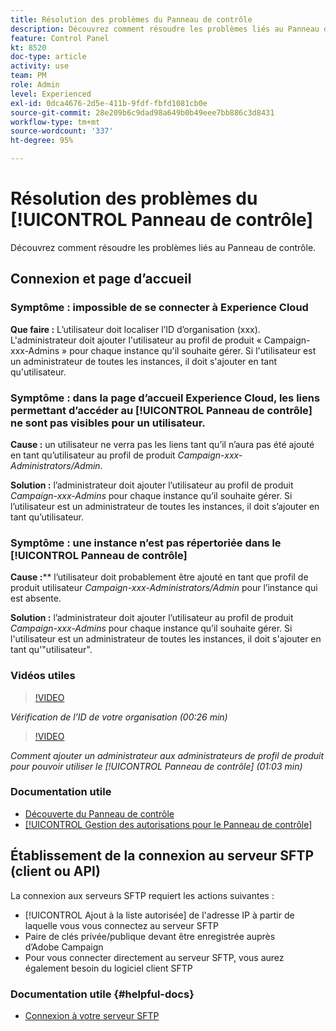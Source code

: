 ```yaml
---
title: Résolution des problèmes du Panneau de contrôle
description: Découvrez comment résoudre les problèmes liés au Panneau de contrôle
feature: Control Panel
kt: 8520
doc-type: article
activity: use
team: PM
role: Admin
level: Experienced
exl-id: 0dca4676-2d5e-411b-9fdf-fbfd1081cb0e
source-git-commit: 28e209b6c9dad98a649b0b49eee7bb886c3d8431
workflow-type: tm+mt
source-wordcount: '337'
ht-degree: 95%

---
```


# Résolution des problèmes du [!UICONTROL Panneau de contrôle]

Découvrez comment résoudre les problèmes liés au Panneau de contrôle.

## Connexion et page d’accueil

### Symptôme : impossible de se connecter à Experience Cloud

**Que faire :**
L’utilisateur doit localiser l’ID d’organisation (xxx). L&#39;administrateur doit ajouter l&#39;utilisateur au profil de produit « Campaign-xxx-Admins » pour chaque instance qu&#39;il souhaite gérer. Si l&#39;utilisateur est un administrateur de toutes les instances, il doit s&#39;ajouter en tant qu&#39;utilisateur.

### Symptôme : dans la page d’accueil Experience Cloud, les liens permettant d’accéder au [!UICONTROL Panneau de contrôle] ne sont pas visibles pour un utilisateur.

**Cause :**
un utilisateur ne verra pas les liens tant qu’il n’aura pas été ajouté en tant qu’utilisateur au profil de produit _Campaign-xxx-Administrators/Admin_.

**Solution :**
l’administrateur doit ajouter l’utilisateur au profil de produit _Campaign-xxx-Admins_ pour chaque instance qu’il souhaite gérer. Si l’utilisateur est un administrateur de toutes les instances, il doit s’ajouter en tant qu’utilisateur.

### Symptôme : une instance n’est pas répertoriée dans le [!UICONTROL Panneau de contrôle]

**Cause :****
l’utilisateur doit probablement être ajouté en tant que profil de produit utilisateur _Campaign-xxx-Administrators/Admin_ pour l’instance qui est absente.

**Solution :**
l’administrateur doit ajouter l’utilisateur au profil de produit _Campaign-xxx-Admins_ pour chaque instance qu’il souhaite gérer. Si l&#39;utilisateur est un administrateur de toutes les instances, il doit s&#39;ajouter en tant qu&#39;&quot;utilisateur&quot;.

### Vidéos utiles

>[!VIDEO](https://video.tv.adobe.com/v/27183?quality=12)

*Vérification de l’ID de votre organisation (00:26 min)*

>[!VIDEO](https://video.tv.adobe.com/v/27147?quality=12)

*Comment ajouter un administrateur aux administrateurs de profil de produit pour pouvoir utiliser le [!UICONTROL Panneau de contrôle] (01:03 min)*

### Documentation utile

* [Découverte du Panneau de contrôle](https://experienceleague.adobe.com/docs/control-panel/using/control-panel-home.html?lang=fr)
* [[!UICONTROL Gestion des autorisations pour le Panneau de contrôle]](https://experienceleague.adobe.com/docs/control-panel/using/control-panel-home.html?lang=en)

## Établissement de la connexion au serveur SFTP (client ou API)

La connexion aux serveurs SFTP requiert les actions suivantes :

* [!UICONTROL Ajout à la liste autorisée] de l&#39;adresse IP à partir de laquelle vous vous connectez au serveur SFTP
* Paire de clés privée/publique devant être enregistrée auprès d’Adobe Campaign
* Pour vous connecter directement au serveur SFTP, vous aurez également besoin du logiciel client SFTP

### Documentation utile {#helpful-docs}

* [Connexion à votre serveur SFTP](https://experienceleague.adobe.com/docs/control-panel/using/control-panel-home.html?lang=en)
